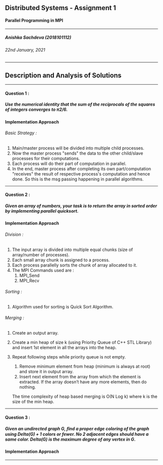 ## Distributed Systems - Assignment 1 
####  Parallel Programming in MPI
---
##### Anishka Sachdeva (2018101112)
###### 22nd January, 2021
---
## Description and Analysis of Solutions
---
#### Question 1 :
##### Use the numerical identity that the sum of the reciprocals of the squares of integers converges to π2/6.
#### Implementation Approach

###### Basic Strategy :
1. Main/master process will be divided into multiple child processes.
2. Now the master process "sends" the data to the other child/slave processes for their computations.
3. Each process will do their part of computation in parallel. 
4. In the end, master process after completing its own part/computation "receives" the result of respective process's computation and hence done. So this is the msg passing happening in parallel algorithms.
---
#### Question 2 :
##### Given an array of numbers, your task is to return the array in sorted order by implementing parallel quicksort.
#### Implementation Approach

###### Division :
1. The input array is divided into multiple equal chunks (size of array/number of processes).
2. Each small array chunk is assigned to a process.
3. Each process parallelly sorts the chunk of array allocated to it.
4. The MPI Commands used are : 
    1. MPI_Send
    2. MPI_Recv
###### Sorting :
1. Algorithm used for sorting is Quick Sort Algorithm.
###### Merging :
1. Create an output array.
2. Create a min heap of size k (using Priority Queue of C++ STL Library) and insert 1st element in all the arrays into the heap.
3. Repeat following steps while priority queue is not empty.
    1. Remove minimum element from heap (minimum is always at root) and store it in output array.
    2. Insert next element from the array from which the element is extracted. If the array doesn’t have any more elements, then do nothing.

    The time complexity of heap based merging is O(N Log k) where k is the size of the min heap. 


---
#### Question 3 :
##### Given an undirected graph G, ﬁnd a proper edge coloring of the graph using Delta(G) + 1 colors or fewer. No 2 adjacent edges should have a same color. Delta(G) is the maximum degree of any vertex in G.
#### Implementation Approach 

---